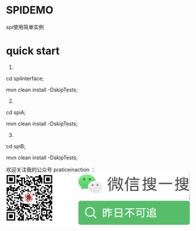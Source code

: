 # SPIDEMO
spi使用简单实例
# quick start

1.
  cd spiInterface;
  
  mvn clean install -DskipTests;

2.
  cd spiA;
  
  mvn clean install -DskipTests;

3.
  cd spiB;
  
  mvn clean install -DskipTests;
  

欢迎关注我的公众号 praticeinaction ：
![RUNOOB 图标](https://github.com/lemon-simple/SPIDEMO/blob/master/123.png)

